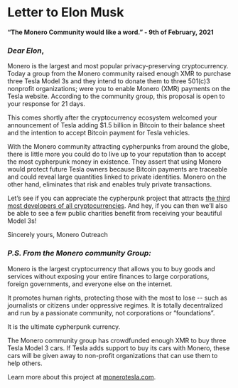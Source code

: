 # Letter to Elon Musk

**“The Monero Community would like a word.” - 9th of February, 2021**

### _Dear Elon_,

Monero is the largest and most popular privacy-preserving cryptocurrency. Today a group from the Monero community raised enough XMR to purchase three Tesla Model 3s and they intend to donate them to three 501(c)3 nonprofit organizations; were you to enable Monero (XMR) payments on the Tesla website. According to the community group, this proposal is open to your response for 21 days.

This comes shortly after the cryptocurrency ecosystem welcomed your announcement of Tesla adding $1.5 billion in Bitcoin to their balance sheet and the intention to accept Bitcoin payment for Tesla vehicles.

With the Monero community attracting cypherpunks from around the globe, there is little more you could do to live up to your reputation than to accept the most cypherpunk money in existence. They assert that using Monero would protect future Tesla owners because Bitcoin payments are traceable and could reveal large quantities linked to private identities. Monero on the other hand, eliminates that risk and enables truly private transactions.

Let’s see if you can appreciate the cypherpunk project that attracts [the third most developers of all cryptocurrencies](https://www.monerooutreach.org/stories/why-monero-attracts-dev-talent.html). And hey, if you can then we’ll also be able to see a few public charities benefit from receiving your beautiful Model 3s!

Sincerely yours,
Monero Outreach

### _P.S. From the Monero community Group:_

Monero is the largest cryptocurrency that allows you to buy goods and services without exposing your entire finances to large corporations, foreign governments, and everyone else on the internet.

It promotes human rights, protecting those with the most to lose -- such as journalists or citizens under oppressive regimes. It is totally decentralized and run by a passionate community, not corporations or “foundations”.

It is the ultimate cypherpunk currency.

The Monero community group has crowdfunded enough XMR to buy three Tesla Model 3 cars. If Tesla adds support to buy its cars with Monero, these cars will be given away to non-profit organizations that can use them to help others.

Learn more about this project at [monerotesla.com](https://monerotesla.com/).
